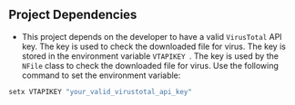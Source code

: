 ## Project Dependencies
- This project depends on the developer to have a valid `VirusTotal` API key.  The key is used to check the downloaded file for virus.  The key is stored in the environment variable `VTAPIKEY `.  The key is used by the `NFile` class to check the downloaded file for virus.  Use the following command to set the environment variable:
```bash
setx VTAPIKEY "your_valid_virustotal_api_key"
```